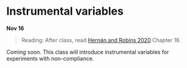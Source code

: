 
# Instrumental variables

**Nov 16**

> Reading: After class, read [Hernán and Robins 2020](https://www.hsph.harvard.edu/miguel-hernan/causal-inference-book/) Chapter 16.

Coming soon. This class will introduce instrumental variables for experiments with non-compliance.

